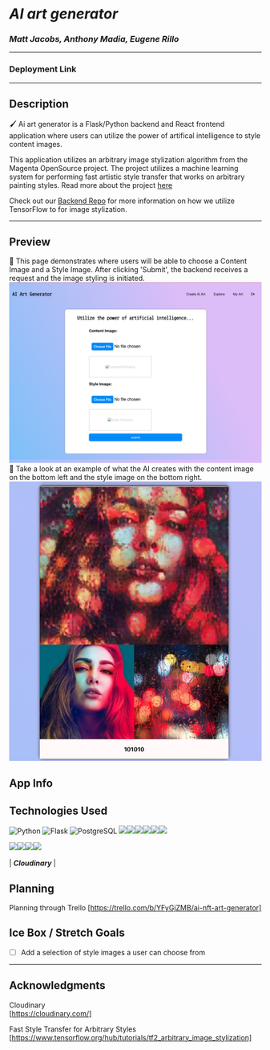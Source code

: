 # ***AI art generator*** 

### *Matt Jacobs, Anthony Madia, Eugene Rillo* <br>
<hr/>

<!-- Deployed area -->
### Deployment Link

<hr/>

## Description

🖌️  Ai art generator is a Flask/Python backend and React frontend application where users can utilize the power of artifical intelligence to style content images.

This application utilizes an arbitrary image stylization algorithm from the Magenta OpenSource project. The project utilizes a machine learning system for performing fast artistic style transfer that works on arbitrary painting styles. Read more about the project [here](https://github.com/magenta/magenta/tree/main/magenta/models/arbitrary_image_stylization)

Check out our [Backend Repo](https://github.com/Euril/ai-art-generator-api) for more information on how we utilize TensorFlow to for image stylization.<br>
<hr/>

<!-- we can add images of some pages here -->
## Preview
🤖 This page demonstrates where users will be able to choose a Content Image and a Style Image. After clicking 'Submit', the backend receives a request and the image styling is initiated.
![createimage](./public/createimage.png)
🦾 Take a look at an example of what the AI creates with the content image on the bottom left and the style image on the bottom right.
![example](./public/exampleart.png)


## App Info


## Technologies Used

![Python](https://img.shields.io/badge/Python-3776AB?style=for-the-badge&logo=python&logoColor=white)
![Flask](https://img.shields.io/badge/Flask-000000?style=for-the-badge&logo=flask&logoColor=white)
![PostgreSQL]( 	https://img.shields.io/badge/PostgreSQL-316192?style=for-the-badge&logo=postgresql&logoColor=white)
<img src="https://img.shields.io/badge/JavaScript-323330?style=for-the-badge&logo=javascript&logoColor=F7DF1E"/><img src="https://img.shields.io/badge/CSS3-1572B6?style=for-the-badge&logo=css3&logoColor=white"/><img src="https://img.shields.io/badge/HTML5-E34F26?style=for-the-badge&logo=html5&logoColor=white"/><img src="https://img.shields.io/badge/GIT-E44C30?style=for-the-badge&logo=git&logoColor=white"/><img src='https://img.shields.io/badge/JWT-000000?style=for-the-badge&logo=JSON%20web%20tokens&logoColor=white'/><img src ='https://img.shields.io/badge/json-5E5C5C?style=for-the-badge&logo=json&logoColor=white'/>

<img src="https://img.shields.io/badge/Express.js-404D59?style=flat-square)"/><img src='https://img.shields.io/badge/React-20232A?style=for-the-badge&logo=react&logoColor=61DAFB'/><img src="https://img.shields.io/badge/Node.js-339933?style=for-the-badge&logo=nodedotjs&logoColor=white"/><img src="https://img.shields.io/badge/Heroku-430098?style=for-the-badge&logo=heroku&logoColor=white"/>

| ***Cloudinary*** |



## Planning 
Planning through Trello
[https://trello.com/b/YFyGjZMB/ai-nft-art-generator]


## Ice Box / Stretch Goals

- [ ] Add a selection of style images a user can choose from

<hr/>

## Acknowledgments

Cloudinary <br>
[https://cloudinary.com/]

Fast Style Transfer for Arbitrary Styles <br>
[https://www.tensorflow.org/hub/tutorials/tf2_arbitrary_image_stylization]




